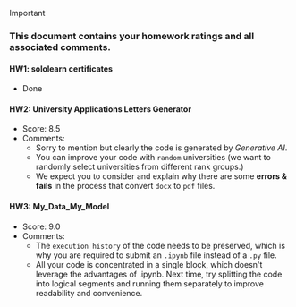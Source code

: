 > [!IMPORTANT]
>
> ### **This document contains your homework ratings and all associated comments.**



#### HW1: sololearn certificates

- Done


#### HW2: University Applications Letters Generator

- Score: 8.5
- Comments:
    - Sorry to mention but clearly the code is generated by *Generative AI*.
    - You can improve your code with `random` universities (we want to randomly select universities from different rank groups.)
    - We expect you to consider and explain why there are some **errors & fails** in the process that convert `docx` to `pdf` files.
 
#### HW3: My_Data_My_Model

- Score: 9.0
- Comments:
  - The `execution history` of the code needs to be preserved, which is why you are required to submit an `.ipynb` file instead of a `.py` file.
  - All your code is concentrated in a single block, which doesn't leverage the advantages of .ipynb. Next time, try splitting the code into logical segments and running them separately to improve readability and convenience.
